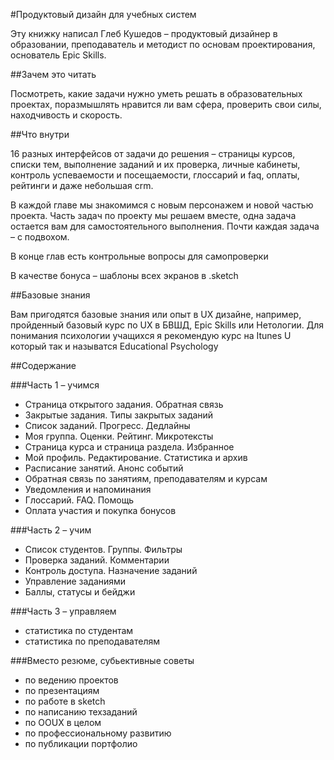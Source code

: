 #Продуктовый дизайн для учебных систем

Эту книжку написал Глеб Кушедов – продуктовый дизайнер в образовании, преподаватель и методист по основам проектирования, основатель Epic Skills.

##Зачем это читать

Посмотреть, какие задачи нужно уметь решать в образовательных проектах, поразмышлять нравится ли вам сфера, проверить свои силы, находчивость и скорость.

##Что внутри

16 разных интерфейсов от задачи до решения – страницы курсов, списки тем, выполнение заданий и их проверка, личные кабинеты, контроль успеваемости и посещаемости, глоссарий и faq, оплаты, рейтинги и даже небольшая crm.

В каждой главе мы знакомимся с новым персонажем и новой частью проекта. Часть задач по проекту мы решаем вместе, одна задача остается вам для самостоятельного выполнения. Почти каждая задача – с подвохом. 

В конце глав есть контрольные вопросы для самопроверки

В качестве бонуса – шаблоны всех экранов в .sketch

##Базовые знания

Вам пригодятся базовые знания или опыт в UX дизайне, например, пройденный базовый курс по UX в БВШД, Epic Skills или Нетологии. Для понимания психологии учащихся я рекомендую курс на Itunes U который так и называтся Educational Psychology


##Содержание

###Часть 1 – учимся

- Страница открытого задания. Обратная связь
- Закрытые задания. Типы закрытых заданий
- Список заданий. Прогресс. Дедлайны
- Моя группа. Оценки. Рейтинг. Микротексты
- Страница курса и страница раздела. Избранное
- Мой профиль. Редактирование. Статистика и архив
- Расписание занятий. Анонс событий
- Обратная связь по занятиям, преподавателям и курсам
- Уведомления и напоминания
- Глоссарий. FAQ. Помощь
- Оплата участия и покупка бонусов


###Часть 2 – учим

- Список студентов. Группы. Фильтры
- Проверка заданий. Комментарии
- Контроль доступа. Назначение заданий
- Управление заданиями
- Баллы, статусы и бейджи
 
###Часть 3 – управляем
- статистика по студентам
- статистика по преподавателям

###Вместо резюме, субьективные советы

- по ведению проектов
- по презентациям
- по работе в sketch
- по написанию техзаданий 
- по OOUX в целом
- по профессиональному развитию
- по публикации портфолио
